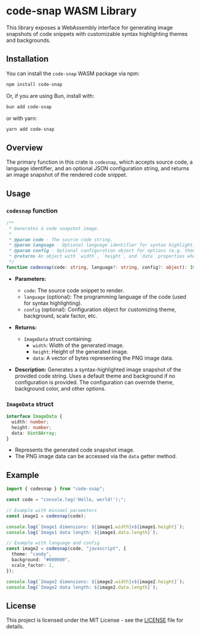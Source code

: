 # code-snap WASM Library

This library exposes a WebAssembly interface for generating image snapshots of code snippets with customizable syntax highlighting themes and backgrounds.

## Installation

You can install the `code-snap` WASM package via npm:

```bash
npm install code-snap
```

Or, if you are using Bun, install with:

```bash
bun add code-snap
```

or with yarn:

```bash
yarn add code-snap
```

## Overview

The primary function in this crate is `codesnap`, which accepts source code, a language identifier, and an optional JSON configuration string, and returns an image snapshot of the rendered code snippet.

## Usage

### `codesnap` function

```typescript
/**
 * Generates a code snapshot image.
 *
 * @param code - The source code string.
 * @param language - Optional language identifier for syntax highlighting.
 * @param config - Optional configuration object for options (e.g. theme, background).
 * @returns An object with `width`, `height`, and `data` properties where `data` is a Uint8Array of PNG bytes.
 */
function codesnap(code: string, language?: string, config?: object): ImageData;
```

- **Parameters:**
  - `code`: The source code snippet to render.
  - `language` (optional): The programming language of the code (used for syntax highlighting).
  - `config` (optional): Configuration object for customizing theme, background, scale factor, etc.

- **Returns:**
  - `ImageData` struct containing:
    - `width`: Width of the generated image.
    - `height`: Height of the generated image.
    - `data`: A vector of bytes representing the PNG image data.

- **Description:**
  Generates a syntax-highlighted image snapshot of the provided code string. Uses a default theme and background if no configuration is provided. The configuration can override theme, background color, and other options.

### `ImageData` struct

```typescript
interface ImageData {
  width: number;
  height: number;
  data: Uint8Array;
}
```

- Represents the generated code snapshot image.
- The PNG image data can be accessed via the `data` getter method.

## Example

```typescript
import { codesnap } from "code-snap";

const code = "console.log('Hello, world!');";

// Example with minimal parameters
const image1 = codesnap(code);

console.log(`Image1 dimensions: ${image1.width}x${image1.height}`);
console.log(`Image1 data length: ${image1.data.length}`);

// Example with language and config
const image2 = codesnap(code, "javascript", {
  theme: "candy",
  background: "#000000",
  scale_factor: 1,
});

console.log(`Image2 dimensions: ${image2.width}x${image2.height}`);
console.log(`Image2 data length: ${image2.data.length}`);
```

## License

This project is licensed under the MIT License - see the [LICENSE](LICENSE) file for details.
